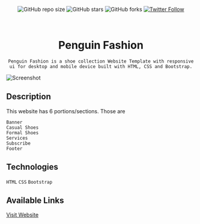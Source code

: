 <div align="center">

![GitHub repo size](https://img.shields.io/github/repo-size/codeaashu/Penguin-Fashion)
  ![GitHub stars](https://img.shields.io/github/stars/codeaashu/Penguin-Fashion?style=social)
  ![GitHub forks](https://img.shields.io/github/forks/codeaashu/Penguin-Fashion?style=social)
[![Twitter Follow](https://img.shields.io/twitter/follow/warrior_aashuu?style=social)](https://twitter.com/intent/follow?screen_name=warrior_aashuu)

<br />
  <h1 align="center">Penguin Fashion</h1>

`Penguin Fashion is a shoe collection Website Template with responsive ui for desktop and mobile device built with HTML, CSS and Bootstrap.`

</div>

![Screenshot](https://user-images.githubusercontent.com/56265819/139070190-d3e44872-d542-4f0d-bd72-bd470b4c3c23.png)

## Description

This website has 6 portions/sections. Those are
```
Banner
Casual Shoes
Formal Shoes
Services
Subscribe
Footer
```

## Technologies

`HTML` `CSS` `Bootstrap`

## Available Links

[Visit Website](https://mustaquenadim.github.io/responsive-landing-page/)
